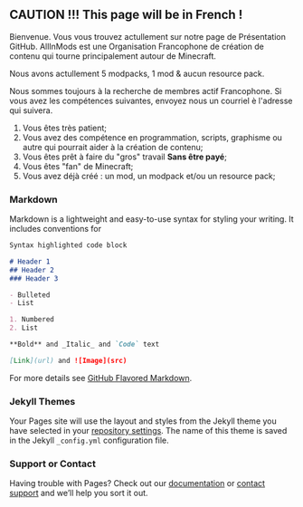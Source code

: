 ## CAUTION !!! This page will be in French !

Bienvenue. Vous vous trouvez actullement sur notre page de Présentation GitHub. AllInMods est une Organisation Francophone de création de contenu qui tourne principalement autour de Minecraft.

Nous avons actullement 5 modpacks, 1 mod & aucun resource pack.

Nous sommes toujours à la recherche de membres actif Francophone.
Si vous avez les compétences suivantes, envoyez nous un courriel è l'adresse qui suivera.
1. Vous êtes très patient;
2. Vous avez des compétence en programmation, scripts, graphisme ou autre qui pourrait aider à la création de contenu;
3. Vous êtes prêt à faire du "gros" travail **Sans être payé**;
4. Vous êtes "fan" de Minecraft;
5. Vous avez déjà créé : un mod, un modpack et/ou un resource pack;

### Markdown

Markdown is a lightweight and easy-to-use syntax for styling your writing. It includes conventions for

```markdown
Syntax highlighted code block

# Header 1
## Header 2
### Header 3

- Bulleted
- List

1. Numbered
2. List

**Bold** and _Italic_ and `Code` text

[Link](url) and ![Image](src)
```

For more details see [GitHub Flavored Markdown](https://guides.github.com/features/mastering-markdown/).

### Jekyll Themes

Your Pages site will use the layout and styles from the Jekyll theme you have selected in your [repository settings](https://github.com/allinmods-bugs/factorimine-1.2/settings). The name of this theme is saved in the Jekyll `_config.yml` configuration file.

### Support or Contact

Having trouble with Pages? Check out our [documentation](https://help.github.com/categories/github-pages-basics/) or [contact support](https://github.com/contact) and we’ll help you sort it out.
